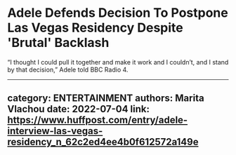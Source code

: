 # Adele Defends Decision To Postpone Las Vegas Residency Despite 'Brutal' Backlash

“I thought I could pull it together and make it work and I couldn’t, and I stand by that decision,” Adele told BBC Radio 4.

---
category: ENTERTAINMENT
authors: Marita Vlachou
date: 2022-07-04
link: https://www.huffpost.com/entry/adele-interview-las-vegas-residency_n_62c2ed4ee4b0f612572a149e
---
